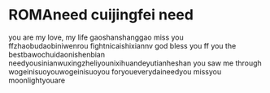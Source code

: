 # ROMAneed cuijingfei need
you are my love, my life
gaoshanshanggao
miss you ffzhaobudaobiniwenrou
fightnicaishixiannv
god bless you ff
you the bestbawochuidaonishenbian
needyousinianwuxingzheliyounixihuandeyutianheshan
you saw me through
wogeinisuoyouwogeinisuoyou
foryoueverydaineedyou
missyou
moonlightyouare
